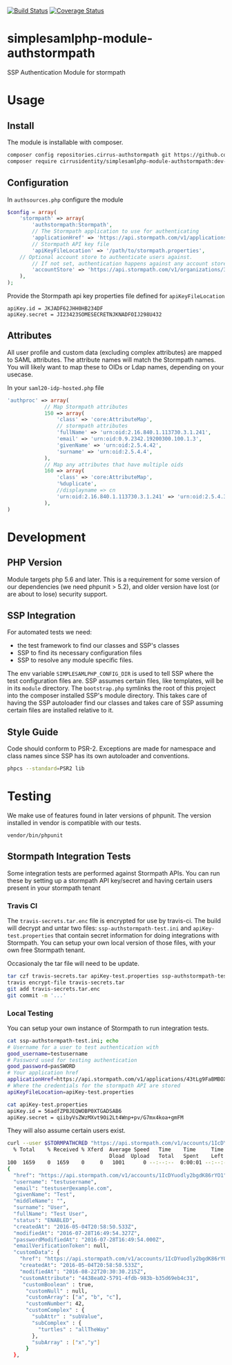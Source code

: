 [![Build Status](https://travis-ci.org/cirrusidentity/simplesamlphp-module-authstormpath.svg?branch=master)](https://travis-ci.org/cirrusidentity/simplesamlphp-module-authstormpath)
[![Coverage Status](https://coveralls.io/repos/github/cirrusidentity/simplesamlphp-module-authstormpath/badge.svg?branch=master)](https://coveralls.io/github/cirrusidentity/simplesamlphp-module-authstormpath?branch=master)
# simplesamlphp-module-authstormpath
SSP Authentication Module for stormpath

# Usage

## Install

The module is installable with composer.

```bash
composer config repositories.cirrus-authstormpath git https://github.com/cirrusidentity/simplesamlphp-module-authstormpath
composer require cirrusidentity/simplesamlphp-module-authstormpath:dev-master
```

## Configuration

In `authsources.php` configure the module
```php
$config = array(
    'stormpath' => array(
        'authstormpath:Stormpath',
        // The Stormpath application to use for authenticating
        'applicationHref' => 'https://api.stormpath.com/v1/applications/1TQNTuiFuXSzJGvaMHs4qI',
        // Stormpath API key file
        'apiKeyFileLocation' => '/path/to/stormpath.properties',
	// Optional account store to authenticate users against.
        // If not set, authentication happens against any account store configured for the application
        'accountStore' => 'https://api.stormpath.com/v1/organizations/3DuSeGAkNGZeOqewOy1fSP',
    ),
);
```

Provide the Stormpath api key properties file defined for `apiKeyFileLocation`

```
apiKey.id = JKJADF62JHH0HB234DF
apiKey.secret = JI23423SOMESECRETNJKNADFOIJ298U432
```

## Attributes

All user profile and custom data (excluding complex attributes) are mapped to SAML attributes. The attribute names will match the Stormpath names.
You will likely want to map these to OIDs or Ldap names, depending on your usecase.

In your `saml20-idp-hosted.php` file

```php
'authproc' => array(
            // Map Stormpath attributes
            150 => array(
                'class' => 'core:AttributeMap',
                // stormpath attributes
                'fullName' => 'urn:oid:2.16.840.1.113730.3.1.241',
                'email' => 'urn:oid:0.9.2342.19200300.100.1.3',
                'givenName' => 'urn:oid:2.5.4.42',
                'surname' => 'urn:oid:2.5.4.4',
            ),
            // Map any attributes that have multiple oids
            160 => array(
                'class' => 'core:AttributeMap',
                '%duplicate',
                //displayname => cn
                'urn:oid:2.16.840.1.113730.3.1.241' => 'urn:oid:2.5.4.3',
            ),
)
```


# Development

## PHP Version

Module targets php 5.6 and later. This is a requirement for some
version of our dependencies (we need phpunit > 5.2), and older version
have lost (or are about to lose) security support.

## SSP Integration

For automated tests we need:
 * the test framework to find our classes and SSP's classes
 * SSP to find its necessary configuration files
 * SSP to resolve any module specific files.

The env variable `SIMPLESAMLPHP_CONFIG_DIR` is used to tell SSP where the test configuration files are.
SSP assumes certain files, like templates, will be in its `module` directory. The `bootstrap.php` symlinks the root of this project
into the composer installed SSP's module directory. This takes care of having the SSP autoloader find our classes and takes care of SSP
assuming certain files are installed relative to it.

## Style Guide

Code should conform to PSR-2. Exceptions are made for namespace and class names since SSP has its own autoloader and conventions.

```bash
phpcs --standard=PSR2 lib
```

# Testing

We make use of features found in later versions of phpunit. The version installed in vendor is compatible with our tests.

`vendor/bin/phpunit`

## Stormpath Integration Tests

Some integration tests are performed against Stormpath APIs. You can run these by setting up a stormpath API key/secret and having certain users present in your stormpath tenant

### Travis CI

The `travis-secrets.tar.enc` file is encrypted for use by travis-ci. The build will decrypt and untar two files: `ssp-authstormpath-test.ini` and `apiKey-test.properties` 
that contain secret information for doing integrations with Stormpath. You can setup your own local version of those files, with your own free Stormpath tenant.

Occasionaly the tar file will need to be update.

```bash
tar czf travis-secrets.tar apiKey-test.properties ssp-authstormpath-test.ini 
travis encrypt-file travis-secrets.tar 
git add travis-secrets.tar.enc
git commit -m '...'

```

### Local Testing

You can setup your own instance of Stormpath to run integration tests.

```bash
cat ssp-authstormpath-test.ini; echo
# Username for a user to test authentication with
good_username=testusername
# Password used for testing authentication
good_password=pasSWORD
# Your application href
applicationHref=https://api.stormpath.com/v1/applications/43tLg9FaBMBOXqAhsCYXlb
# Where the credentials for the stormpath API are stored
apiKeyFileLocation=apiKey-test.properties
```

```bash
cat apiKey-test.properties
apiKey.id = 56adfZPBJEQWOBP0XTGADSAB6
apiKey.secret = qiibyVsZWzMXvt9Oi2Lt4Wnp+pv/G7mx4koa+gmFM
```

They will also assume certain users exist.

```bash
curl --user $STORMPATHCRED "https://api.stormpath.com/v1/accounts/1IcDYuodly2bgdK86rYO1?expand=customData" | jq '.'
  % Total    % Received % Xferd  Average Speed   Time    Time     Time  Current
                                 Dload  Upload   Total   Spent    Left  Speed
100  1659    0  1659    0     0   1001      0 --:--:--  0:00:01 --:--:--  1001
{
  "href": "https://api.stormpath.com/v1/accounts/1IcDYuodly2bgdK86rYO1",
  "username": "testusername",
  "email": "testuser@example.com",
  "givenName": "Test",
  "middleName": "",
  "surname": "User",
  "fullName": "Test User",
  "status": "ENABLED",
  "createdAt": "2016-05-04T20:58:50.533Z",
  "modifiedAt": "2016-07-28T16:49:54.327Z",
  "passwordModifiedAt": "2016-07-28T16:49:54.000Z",
  "emailVerificationToken": null,
  "customData": {
    "href": "https://api.stormpath.com/v1/accounts/1IcDYuodly2bgdK86rYO1/customData",
    "createdAt": "2016-05-04T20:58:50.533Z",
    "modifiedAt": "2016-08-22T20:30:30.215Z",
    "customAttribute": "4438ea02-5791-4fdb-983b-b35d69eb4c31",
     "customBoolean" : true,
      "customNull" : null,
      "customArray": ["a", "b", "c"],
      "customNumber": 42,
      "customComplex" : {
        "subAttr" : "subValue",
        "subComplex" : {
          "turtles" : "allTheWay"
        },
        "subArray" : ["x","y"]
      }
  },
```